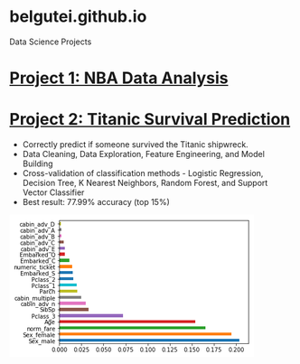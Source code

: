 # belgutei.github.io

Data Science Projects


# [Project 1: NBA Data Analysis](https://github.com/belguteie/projects/blob/master/Titanic%20-%20Machine%20Learning.ipynb) 

# [Project 2: Titanic Survival Prediction](https://github.com/belguteie/projects/blob/master/Titanic%20-%20Machine%20Learning.ipynb) 
* Correctly predict if someone survived the Titanic shipwreck.
* Data Cleaning, Data Exploration, Feature Engineering, and Model Building
* Cross-validation of classification methods - Logistic Regression, Decision Tree, K Nearest Neighbors, Random Forest, and Support Vector Classifier
* Best result: 77.99% accuracy (top 15%)

![](/images/image.png)
